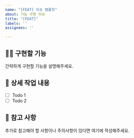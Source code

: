```yaml
---
name: "[FEAT] 이슈 템플릿"
about: 기능 구현 이슈
title: "[FEAT]"
labels: ''
assignees: ''

---
```


## 🤷‍♂️ 구현할 기능

간략하게 구현할 기능을 설명해주세요.

## 🔨 상세 작업 내용

- [ ] Todo 1
- [ ] Todo 2

## 📄 참고 사항

추가로 참고해야 할 사항이나 주의사항이 있다면 여기에 작성해주세요.
